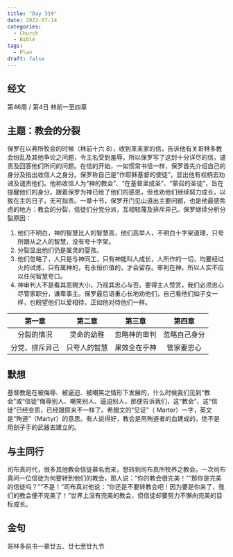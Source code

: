 ```yaml
---
title: "Day 319"
date: 2022-07-14
categories:
  - Church
  - Bible
tags:
  - Plan
draft: false
---
```


## 经文
第46周 / 第4日 林前一至四章

## 主题：教会的分裂
保罗在以弗所牧会的时候（林前十六  8），收到革来家的信，告诉他有关哥林多教会纷乱及其他争论之问题，令主名受到羞辱，所以保罗写了这封十分详尽的信，谴责及回答他们所问的问题。在信的开始，一如惯常书信一样，保罗首先介绍自己的身分及指出收信人之身分。保罗称自己是“作耶稣基督的使徒”，显出他有权柄去劝诫及谴责他们。他称收信人为“神的教会”、“在基督里成圣”、“蒙召的圣徒”，旨在提醒他们的身分。跟着保罗为神已给了他们的感恩，但也劝他们继续努力成长，以致在主的日子，无可指责。一章十节，保罗开门见山道出主要问题，也是他最感焦虑的地方：教会的分裂，信徒们分党分派，互相轻蔑及排斥异己。保罗继续分析分裂原因：

1. 他们不明白，神的智慧比人的智慧高，他们高举人，不明白十字架道理，只夸所跟从之人的智慧，没有夸十字架。
2. 分裂显出他们仍是属灵的婴孩。
3. 他们忽略了，人只是与神同工，只有神能叫人成长，人所作的一切，均要经过火的试炼，只有属神的，有永恒价值的，才会留存。审判在神，所以人实不应以任何智慧夸口。
4. 神审判人不是看其恩赐大小，乃视其忠心与否。要得主人赞赏，我们必须忠心尽管家职分，谦卑事主。保罗最后语重心长地劝他们，自己看他们如子女一样，也盼望他们以爱相待，正如他对待他们一样。

|    第一章    |   第二章    |   第三章    |   第四章    |
|:---------:|:--------:|:--------:|:--------:|
|   分裂的情况   |  灵命的幼稚   |  忽略神的审判  |  忽略自己身分  |
|  分党、排斥异己  |  只夸人的智慧  |  果效全在乎神  |  管家要忠心   |

## 默想
基督教是在被侮辱、被逼迫、被嘲笑之情形下发展的，什么时候我们见到“教会”或“信徒”侮辱别人、嘲笑别人、逼迫别人，那便告诉我们，这“教会”、这“信徒”已经变质，已经跟原来不一样了。希腊文的“见证”（ Marter）一字，英文是“殉道”（Martyr）的意思。有人说得好，教会是用殉道者的血建成的，绝不是用刽子手的武器去建立的。

## 与主同行
司布真时代，很多其他教会信徒慕名而来，想转到司布真所牧养之教会。一次司布真问一位信徒为何要转到他们的教会，那人说：“你的教会很完美！”“那你是完美的信徒吗？”“不是！”司布真对他说：“你还是不要转教会吧！因为要是你来了，我们的教会便不完美了！”世界上没有完美的教会，但信徒却要努力不懈向完美的目标成长。

## 金句
哥林多前书一章廿五、廿七至廿九节

[comment]: <> (## 附录)

